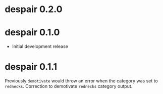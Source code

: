 # despair 0.2.0

# despair 0.1.0

* Initial development release

# despair 0.1.1

Previously `demotivate` would throw an error when the category was set to `rednecks`.
Correction to demotivate `rednecks` category output.
